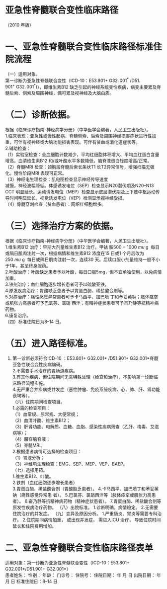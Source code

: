 # 亚急性脊髓联合变性临床路径  
（2010 年版）  
# 一、亚急性脊髓联合变性临床路径标准住院流程  
（一）适用对象。  
第一诊断为亚急性脊髓联合变性（ICD-10：E53.801+ $\mathrm{G32.\,001^{\ast}~/D51.\,901^{+}~G32.\,001^{\ast})}$），即维生素B12 缺乏引起的神经系统变性疾病，病变主要累及脊髓后索、侧索及周围神经，偶可累及视神经及大脑白质。  
# （二）诊断依据。  
根据《临床诊疗指南-神经病学分册》（中华医学会编著，人民卫生出版社）。  
1.临床表现：亚急性或慢性起病，脊髓侧索、后索及周围神经损害症状进行性加重，可伴有视神经或大脑功能损害表现。可伴有贫血或消化道症状等。  
2.辅助检查：  
（1）实验室检查：全血细胞计数减少，平均红细胞体积增大、平均血红蛋白含量增高。血清维生素B12 和/或叶酸水平多数降低，脑脊液蛋白轻度增高/正常。  
（2）脊髓MRI 检查：颈胸段脊髓后索长条状T1 长T2异常信号，增强扫描无强化。慢性阶段MRI 表现可正常。  
（3）神经电生理检查：肌电图检查显示神经传导速度  
减慢，神经波幅降低。体感诱发电位（SEP）检查显示N20潜伏期及N20–N13 CCT 明显延长。运动诱发电位（MEP）检查显示皮层潜伏期及上下肢中枢运动传导时间明显延长。视觉诱发电位（VEP）检测显示视神经受损。  
（4）骨髓穿刺检查（贫血患者）：网织红细胞增多。  
# （三）选择治疗方案的依据。  
根据《临床诊疗指南-神经病学分册》（中华医学会编著，人民卫生出版社）。  
1.维生素B12 治疗：早期大剂量维生素B12 治疗。甲钴 胺$500\mathrm{~-~}1000~mu\mathrm{~g~}$ 每日或隔日肌肉注射一次，根据病情和维生素B12 浓度在15 日或1 个月后改为$250~mu\mathrm{~g~}$ 每日或隔日肌肉注射一次，连续30 天。后续口服小剂量维持一般不小于1年，甚至终身服药。  
2.叶酸治疗：叶酸缺乏患者予以叶酸，每日口服5mg，但不宜单独使用，以免病情加重。  
3.铁剂治疗：血红细胞逐步增长患者可予以硫酸亚铁。  
4.原发疾病治疗：胃酸缺乏患者予以胃蛋白酶、稀盐酸合剂等。  
5.对症治疗：痛性感觉异常患者可予卡马西平、加巴喷 丁和苯妥英钠；肢体痉挛或肌张力高患者可予巴氯芬、氯硝 西泮；有精神症状患者可予奋乃静等抗精神病药物。  
6.康复治疗。  
（四）标准住院日为8–14 日。  
# （五）进入路径标准。  
1. 第一诊断必须符合ICD-10 ：E53.801+ G32.001\* /D51.$901+$ G32.001\*脊髓亚急性联合变性疾病编码。  
2.不需要手术治疗的胃肠道疾病。  
3.有其他疾病，但住院期间无需特殊处理（检查和治疗），不影响第一诊断临床路径流程实施。  
4.无严重合并疾病或并发症（恶性肿瘤、免疫系统疾病、心、肺、肝、肾功能衰竭等）。  
（六）住院期间检查项目。  
1.必需的检查项目：  
（1）血常规、尿常规、大便常规；  
（2）血清叶酸、维生素B12；  
（3）肝肾功能、电解质、血糖、血脂、感染性疾病筛查（乙肝、梅毒、艾滋病等）；  
（4）腰穿脑脊液；  
（5）脊髓MRI。  
2.根据患者病情可选择的检查项目：  
（1）胃液分析；  
（3）神经电生理检查：EMG、SEP、MEP、VEP、BAEP。  
（七）选择用药。  
1.维生素B12、叶酸。  
2.铁剂（血红细胞逐步增长患者）  
3.胃蛋白酶、稀盐酸合剂（胃酸缺乏患者）。 4.卡马西平、加巴喷丁和苯妥英钠（痛性感觉异常患 者）。 5.巴氯芬、氯硝西泮等（肢体痉挛或肌张力高患者）。 6.奋乃静等抗精神病药物（精神症状患者）。 7.胃蛋白酶、稀盐酸合剂等原发性疾病治疗药物。 （八）出院标准。 1.诊断明确，病情稳定。 2.无需要住院治疗的并发症。 （九）变异及原因分析。 1.严重肠炎、胃炎等需要专科治疗。 2.住院期间病情加重， 或出现并发症， 需进入ICU 治疗， 导致住院时间延长和住院费用增加。  
# 二、亚急性脊髓联合变性临床路径表单  
适用对象：第一诊断为亚急性脊髓联合变性（ICD-10：E53.801+ G32.001\*/D51.901+  G32.001\*）  
患者姓名：         性别：         年龄：    门诊号：         住院号：          住院日期：    年    月    日  出院日期：    年    月    日 标准住院日：8–14 日  
